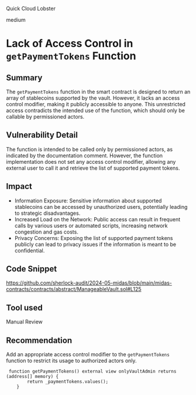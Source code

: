 Quick Cloud Lobster

medium

# Lack of Access Control in `getPaymentTokens` Function

## Summary
The `getPaymentTokens` function in the smart contract is designed to return an array of stablecoins supported by the vault. However, it lacks an access control modifier, making it publicly accessible to anyone. This unrestricted access contradicts the intended use of the function, which should only be callable by permissioned actors.

## Vulnerability Detail
The function is intended to be called only by permissioned actors, as indicated by the documentation comment. However, the function implementation does not set any access control modifier, allowing any external user to call it and retrieve the list of supported payment tokens.
## Impact
* Information Exposure: Sensitive information about supported stablecoins can be accessed by unauthorized users, potentially leading to strategic disadvantages.
* Increased Load on the Network: Public access can result in frequent calls by various users or automated scripts, increasing network congestion and gas costs.
* Privacy Concerns: Exposing the list of supported payment tokens publicly can lead to privacy issues if the information is meant to be confidential. 

## Code Snippet
https://github.com/sherlock-audit/2024-05-midas/blob/main/midas-contracts/contracts/abstract/ManageableVault.sol#L125
## Tool used

Manual Review

## Recommendation
Add an appropriate access control modifier to the `getPaymentTokens` function to restrict its usage to authorized actors only.

```solidity
 function getPaymentTokens() external view onlyVaultAdmin returns (address[] memory) {
        return _paymentTokens.values();
    }
```